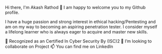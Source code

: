 
Hi there, I'm Akash Rathod 👋
I am happy to welcome you to my Github profile.

I have a huge passion and strong interest in ethical hacking/Pentesting and am on my way to becoming an aspiring penetration tester. I consider myself a lifelong learner who is always eager to acquire and master new skills.

📘 Recognized as an Certified In Cyber Security By (ISC)2
💞️ I’m looking to collaborate on Project
📫 You can find me on LinkedIn

